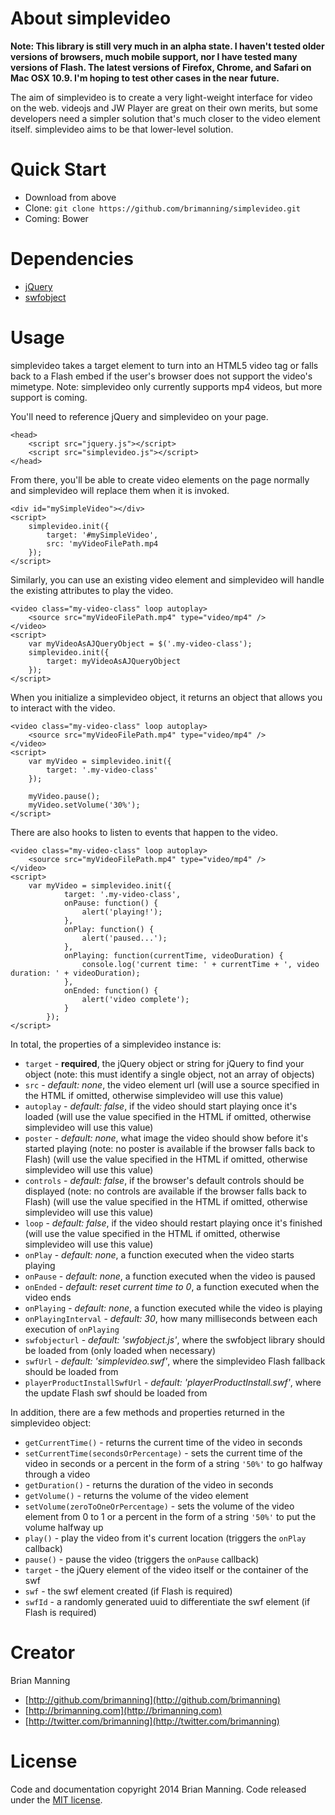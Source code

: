 About simplevideo
===

__Note: This library is still very much in an alpha state. I haven't tested older versions of browsers, much mobile support, nor I have tested many versions of Flash. The latest versions of Firefox, Chrome, and Safari on Mac OSX 10.9. I'm hoping to test other cases in the near future.__

The aim of simplevideo is to create a very light-weight interface for video on the web. videojs and JW Player are great on their own merits, but some developers need a simpler solution that's much closer to the video element itself. simplevideo aims to be that lower-level solution.

Quick Start
===
+ Download from above
+ Clone: `git clone https://github.com/brimanning/simplevideo.git`
+ Coming: Bower

Dependencies
===
+ [jQuery](http://jquery.com)
+ [swfobject](https://code.google.com/p/swfobject)

Usage
===
simplevideo takes a target element to turn into an HTML5 video tag or falls back to a Flash embed if the user's browser does not support the video's mimetype. Note: simplevideo only currently supports mp4 videos, but more support is coming.

You'll need to reference jQuery and simplevideo on your page.

	<head>
		<script src="jquery.js"></script>
		<script src="simplevideo.js"></script>
	</head>

From there, you'll be able to create video elements on the page normally and simplevideo will replace them when it is invoked.

	<div id="mySimpleVideo"></div>
	<script>
		simplevideo.init({
			target: '#mySimpleVideo',
			src: 'myVideoFilePath.mp4
		});
	</script>

Similarly, you can use an existing video element and simplevideo will handle the existing attributes to play the video.

	<video class="my-video-class" loop autoplay>
		<source src="myVideoFilePath.mp4" type="video/mp4" />
	</video>
	<script>
		var myVideoAsAJQueryObject = $('.my-video-class');
		simplevideo.init({
			target: myVideoAsAJQueryObject
		});
	</script>

When you initialize a simplevideo object, it returns an object that allows you to interact with the video.

	<video class="my-video-class" loop autoplay>
		<source src="myVideoFilePath.mp4" type="video/mp4" />
	</video>
	<script>
		var myVideo = simplevideo.init({
			target: '.my-video-class'
		});
			
		myVideo.pause();
		myVideo.setVolume('30%');
	</script>
	
There are also hooks to listen to events that happen to the video.

	<video class="my-video-class" loop autoplay>
		<source src="myVideoFilePath.mp4" type="video/mp4" />
	</video>
	<script>
		var myVideo = simplevideo.init({
				target: '.my-video-class',
				onPause: function() {
					alert('playing!');
				},
				onPlay: function() {
					alert('paused...');
				},
				onPlaying: function(currentTime, videoDuration) {
					console.log('current time: ' + currentTime + ', video duration: ' + videoDuration);
				},
				onEnded: function() {
					alert('video complete');
				}
			});
	</script>
	
In total, the properties of a simplevideo instance is:

+ `target` - __required__, the jQuery object or string for jQuery to find your object (note: this must identify a single object, not an array of objects)
+ `src` - _default: none_, the video element url (will use a source specified in the HTML if omitted, otherwise simplevideo will use this value)
+ `autoplay` - _default: false_, if the video should start playing once it's loaded (will use the value specified in the HTML if omitted, otherwise simplevideo will use this value)
+ `poster` - _default: none_, what image the video should show before it's started playing (note: no poster is available if the browser falls back to Flash) (will use the value specified in the HTML if omitted, otherwise simplevideo will use this value)
+ `controls` - _default: false_, if the browser's default controls should be displayed (note: no controls are available if the browser falls back to Flash) (will use the value specified in the HTML if omitted, otherwise simplevideo will use this value)
+ `loop` - _default: false_, if the video should restart playing once it's finished (will use the value specified in the HTML if omitted, otherwise simplevideo will use this value)
+ `onPlay` - _default: none_, a function executed when the video starts playing
+ `onPause` - _default: none_, a function executed when the video is paused
+ `onEnded` - _default: reset current time to 0_, a function executed when the video ends
+ `onPlaying` - _default: none_, a function executed while the video is playing
+ `onPlayingInterval` - _default: 30_, how many milliseconds between each execution of `onPlaying`
+ `swfobjecturl` - _default: 'swfobject.js'_, where the swfobject library should be loaded from (only loaded when necessary)
+ `swfUrl` - _default: 'simplevideo.swf'_, where the simplevideo Flash fallback should be loaded from
+ `playerProductInstallSwfUrl` - _default: 'playerProductInstall.swf'_, where the update Flash swf should be loaded from

In addition, there are a few methods and properties returned in the simplevideo object:

+ `getCurrentTime()` - returns the current time of the video in seconds
+ `setCurrentTime(secondsOrPercentage)` - sets the current time of the video in seconds or a percent in the form of a string `'50%'` to go halfway through a video
+ `getDuration()` - returns the duration of the video in seconds
+ `getVolume()` - returns the volume of the video element
+ `setVolume(zeroToOneOrPercentage)` - sets the volume of the video element from 0 to 1 or a percent in the form of a string `'50%'` to put the volume halfway up
+ `play()` - play the video from it's current location (triggers the `onPlay` callback)
+ `pause()` - pause the video (triggers the `onPause` callback)
+ `target` - the jQuery element of the video itself or the container of the swf
+ `swf` - the swf element created (if Flash is required)
+ `swfId` - a randomly generated uuid to differentiate the swf element (if Flash is required)

Creator
===
Brian Manning

+ [http://github.com/brimanning](http://github.com/brimanning)
+ [http://brimanning.com](http://brimanning.com)
+ [http://twitter.com/brimanning](http://twitter.com/brimanning)

License
===
Code and documentation copyright 2014 Brian Manning. Code released under the [MIT license](https://github.com/brimanning/simplevideo/blob/master/LICENSE.md).
